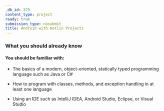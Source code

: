 ```yaml
---
_db_id: 379
content_type: project
ready: true
submission_type: nosubmit
title: Android with Kotlin Projects
---
```


### What you should already know

#### You should be familiar with:

- The basics of a modern, object-oriented, statically typed programming language such as Java or C#

- How to program with classes, methods, and exception handling in at least one language

- Using an IDE such as IntelliJ IDEA, Android Studio, Eclipse, or Visual Studio